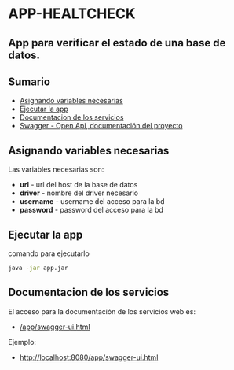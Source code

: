 # APP-HEALTCHECK
## App para verificar el estado de una base de datos. ##

## Sumario
* [Asignando variables necesarias](#asignando-variables-necesarias)
* [Ejecutar la app](#ejecutar-la-app)
* [Documentacion de los servicios](#documentacion-de-los-servicios)
* [Swagger - Open Api, documentación del proyecto](#documentación-del-proyecto)

## Asignando variables necesarias
Las variables necesarias son:
  * **url** - url del host de la base de datos
 * **driver** - nombre del driver necesario
 * **username** - username del acceso para la bd
 * **password** - password del acceso para la bd


## Ejecutar la app
comando para ejecutarlo
```bash
java -jar app.jar
```

## Documentacion de los servicios
El acceso para la documentación de los servicios web es:
- [/app/swagger-ui.html](/app/swagger-ui.html)

Ejemplo:
- [http://localhost:8080/app/swagger-ui.html](http://localhost:8080/app/swagger-ui.html)